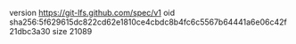 version https://git-lfs.github.com/spec/v1
oid sha256:5f629615dc822cd62e1810ce4cbdc8b4fc6c5567b64441a6e06c42f21dbc3a30
size 21089
